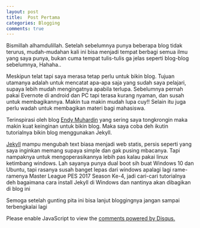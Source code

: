 ```yaml
---
layout: post
title:  Post Pertama
categories: Blogging
comments: true
---
```

Bismillah alhamdulillah. Setelah sebelumnya punya beberapa blog tidak terurus, mudah-mudahan kali ini bisa menjadi tempat berbagi semua ilmu yang saya punya, bukan cuma tempat tulis-tulis ga jelas seperti blog-blog sebelumnya, Hahaha..

Meskipun telat tapi saya merasa tetap perlu untuk bikin blog. Tujuan utamanya adalah untuk mencatat apa-apa saja yang sudah saya pelajari, supaya lebih mudah mengingatnya apabila terlupa. Sebelumnya pernah pakai Evernote di android dan PC tapi terasa kurang nyaman, dan susah untuk membagikannya. Makin tua makin mudah lupa cuy!! Selain itu juga perlu wadah untuk membagikan materi bagi mahasiswa. 

Terinspirasi oleh blog [Endy Muhardin](http://software.endy.muhardin.com) yang sering saya tongkrongin maka makin kuat keinginan untuk bikin blog. Maka saya coba deh ikutin tutorialnya bikin blog menggunakan Jekyll.

[Jekyll](https://jekyllrb.com) mampu mengubah text biasa menjadi web statis, persis seperti yang saya inginkan memang supaya simple dan gak pusing mbacanya. Tapi nampaknya untuk mengoperasikannya lebih pas kalau pakai linux ketimbang windows. Lah sayanya punya dual boot sih buat Windows 10 dan Ubuntu, tapi rasanya susah banget lepas dari windows apalagi lagi rame-ramenya Master League PES 2017 Season Ke-4, jadi cari-cari tutorialnya deh bagaimana cara install Jekyll di Windows dan nantinya akan dibagikan di blog ini

Semoga setelah gunting pita ini bisa lanjut bloggingnya jangan sampai terbengkalai lagi

<div id="disqus_thread"></div>
<script>
    /**
     *  RECOMMENDED CONFIGURATION VARIABLES: EDIT AND UNCOMMENT THE SECTION BELOW TO INSERT DYNAMIC VALUES FROM YOUR PLATFORM OR CMS.
     *  LEARN WHY DEFINING THESE VARIABLES IS IMPORTANT: https://disqus.com/admin/universalcode/#configuration-variables
     */
    /*
    var disqus_config = function () {
        this.page.url = PAGE_URL;  // Replace PAGE_URL with your page's canonical URL variable
        this.page.identifier = PAGE_IDENTIFIER; // Replace PAGE_IDENTIFIER with your page's unique identifier variable
    };
    */
    (function() {  // DON'T EDIT BELOW THIS LINE
        var d = document, s = d.createElement('script');
        
        s.src = 'https://mirzayogy.disqus.com/embed.js';
        
        s.setAttribute('data-timestamp', +new Date());
        (d.head || d.body).appendChild(s);
    })();
</script>
<noscript>Please enable JavaScript to view the <a href="https://disqus.com/?ref_noscript" rel="nofollow">comments powered by Disqus.</a></noscript>